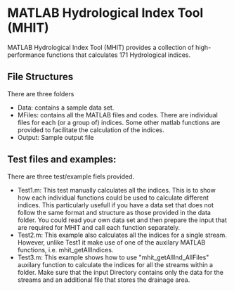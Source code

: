 # MATLAB Hydrological Index Tool (MHIT)
MATLAB Hydrological Index Tool (MHIT) provides a collection of high-performance functions that calculates 171 Hydrological indices.

## File Structures
There are three folders
- Data: contains a sample data set.
- MFiles: contains all the MATLAB files and codes. There are individual files for each (or a group of) indices. Some other matlab functions are provided to facilitate the calculation of the indices.
- Output: Sample output file

## Test files and examples:
There are three test/example fiels provided.

- Test1.m: This test manually calculates all the indices. This is to show how each individual functions could be used to calculate different indices. This particularly usefull if you have a data set that does not follow the same format and structure as those provided in the data folder. You could read your own data set and then prepare the input that are required for MHIT and call each function separately.
- Test2.m: This example also calculates all the indices for a single stream. However, unlike Test1 it make use of one of the auxilary MATLAB functions, i.e. mhit_getAllIndices.
- Test3.m: This example shows how to use "mhit_getAllInd_AllFiles" auxilary function to calculate the indices for all the streams within a folder. Make sure that the input Directory contains only the data for the streams and an additional file that stores the drainage area.
